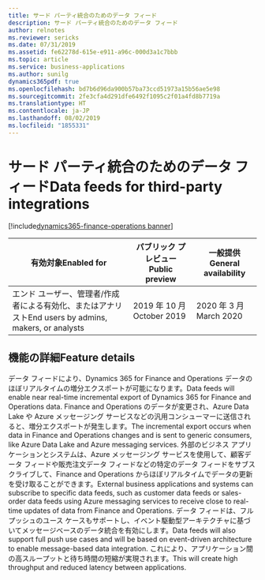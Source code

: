 ```yaml
---
title: サード パーティ統合のためのデータ フィード
description: サード パーティ統合のためのデータ フィード
author: relnotes
ms.reviewer: sericks
ms.date: 07/31/2019
ms.assetid: fe62278d-615e-e911-a96c-000d3a1c7bbb
ms.topic: article
ms.service: business-applications
ms.author: sunilg
dynamics365pdf: true
ms.openlocfilehash: bd7b6d96da900b57ba73ccd51973a15b56ae5e98
ms.sourcegitcommit: 2fe3cfa4d291dfe6492f1095c2f01a4fd8b7719a
ms.translationtype: HT
ms.contentlocale: ja-JP
ms.lasthandoff: 08/02/2019
ms.locfileid: "1855331"
---
```

# <a name="data-feeds-for-third-party-integrations"></a><span data-ttu-id="ee70c-103">サード パーティ統合のためのデータ フィード</span><span class="sxs-lookup"><span data-stu-id="ee70c-103">Data feeds for third-party integrations</span></span>
[!include[dynamics365-finance-operations banner](../includes/dynamics365-finance-operations.md)]

| <span data-ttu-id="ee70c-104">有効対象</span><span class="sxs-lookup"><span data-stu-id="ee70c-104">Enabled for</span></span>    |  <span data-ttu-id="ee70c-105">パブリック プレビュー</span><span class="sxs-lookup"><span data-stu-id="ee70c-105">Public preview</span></span> | <span data-ttu-id="ee70c-106">一般提供</span><span class="sxs-lookup"><span data-stu-id="ee70c-106">General availability</span></span> | 
| ---------- | ---------- |---------- |
|<span data-ttu-id="ee70c-107">エンド ユーザー、管理者/作成者による有効化、またはアナリスト</span><span class="sxs-lookup"><span data-stu-id="ee70c-107">End users by admins, makers, or analysts</span></span>|<span data-ttu-id="ee70c-108">2019 年 10 月</span><span class="sxs-lookup"><span data-stu-id="ee70c-108">October 2019</span></span>| <span data-ttu-id="ee70c-109">2020 年 3 月</span><span class="sxs-lookup"><span data-stu-id="ee70c-109">March 2020</span></span>|






## <a name="feature-details"></a><span data-ttu-id="ee70c-110">機能の詳細</span><span class="sxs-lookup"><span data-stu-id="ee70c-110">Feature details</span></span>
<!--feature detail start -->
<span data-ttu-id="ee70c-111">データ フィードにより、Dynamics 365 for Finance and Operations データのほぼリアルタイムの増分エクスポートが可能になります。</span><span class="sxs-lookup"><span data-stu-id="ee70c-111">Data feeds will enable near real-time incremental export of Dynamics 365 for Finance and Operations data.</span></span> <span data-ttu-id="ee70c-112">Finance and Operations のデータが変更され、Azure Data Lake や Azure メッセージング サービスなどの汎用コンシューマーに送信されると、増分エクスポートが発生します。</span><span class="sxs-lookup"><span data-stu-id="ee70c-112">The incremental export occurs when data in Finance and Operations changes and is sent to generic consumers, like Azure Data Lake and Azure messaging services.</span></span> <span data-ttu-id="ee70c-113">外部のビジネス アプリケーションとシステムは、Azure メッセージング サービスを使用して、顧客データ フィードや販売注文データ フィードなどの特定のデータ フィードをサブスクライブして、Finance and Operations からほぼリアルタイムでデータの更新を受け取ることができます。</span><span class="sxs-lookup"><span data-stu-id="ee70c-113">External business applications and systems can subscribe to specific data feeds, such as customer data feeds or sales-order data feeds using Azure messaging services to receive close to real-time updates of data from Finance and Operations.</span></span> <span data-ttu-id="ee70c-114">データ フィードは、フル プッシュのユース ケースもサポートし、イベント駆動型アーキテクチャに基づいてメッセージベースのデータ統合を有効にします。</span><span class="sxs-lookup"><span data-stu-id="ee70c-114">Data feeds will also support full push use cases and will be based on event-driven architecture to enable message-based data integration.</span></span> <span data-ttu-id="ee70c-115">これにより、アプリケーション間の高スループットと待ち時間の短縮が実現されます。</span><span class="sxs-lookup"><span data-stu-id="ee70c-115">This will create high throughput and reduced latency between applications.</span></span>
<!--feature detail end -->











